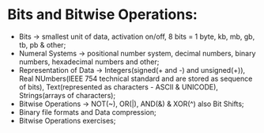 # Bits and Bitwise Operations:

* Bits -> smallest unit of data, activation on/off, 8 bits = 1 byte, kb, mb, gb, tb, pb & other;
* Numeral Systems -> positional number system, decimal numbers, binary numbers, hexadecimal numbers and other;
* Representation of Data -> Integers(signed(+ and -) and unsigned(+)), Real NUmbers(IEEE 754 technical standard and are stored as sequence of bits), Text(represented as characters - ASCII & UNICODE), Strings(arrays of characters);
* Bitwise Operations -> NOT(~), OR(|), AND(&) & XOR(^) also Bit Shifts;
* Binary file formats and Data compression;
* Bitwise Operations exercises;

